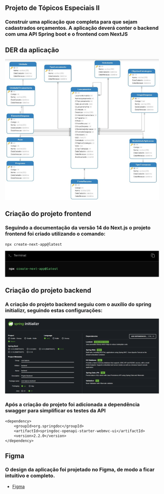 ## Projeto de Tópicos Especiais II

### Construir uma aplicação que completa para que sejam cadastrados orçamentos. A aplicação deverá conter o backend com uma API Spring boot e o frontend com NextJS

## DER da aplicação
![DER-APP](image.png)

## Criação do projeto frontend

### Seguindo a documentação da versão 14 do Next.js o projeto frontend foi criado utilizando o comando:
```
npx create-next-app@latest
```
![Alt text](image-1.png)

## Criação do projeto backend

### A criação do projeto backend seguiu com o auxílio do spring initializr, seguindo estas configurações:
![Alt text](image-2.png)

### Após a criação do projeto foi adicionada a dependência swagger para simplificar os testes da API

```
<dependency>
    <groupId>org.springdoc</groupId>
    <artifactId>springdoc-openapi-starter-webmvc-ui</artifactId>
    <version>2.2.0</version>
</dependency>
```

## Figma

### O design da aplicação foi projetado no Figma, de modo a ficar intuitivo e completo.

* [Figma](https://www.figma.com/file/8iOBS9trrTRJdEUxAsUAaH/Or%C3%A7amento?type=design&node-id=2-88&mode=design)
